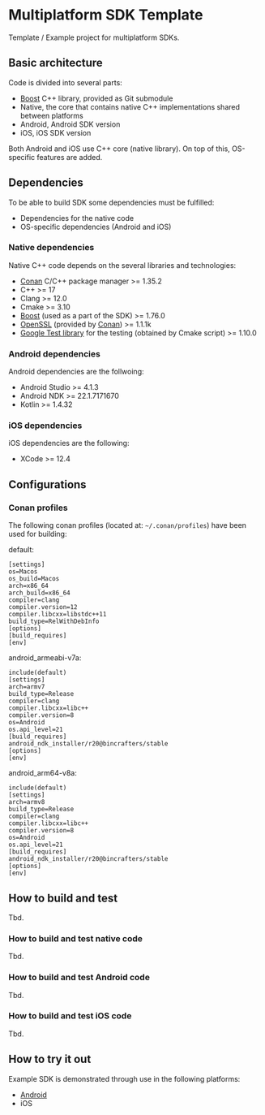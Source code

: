 # Multiplatform SDK Template

Template / Example project for multiplatform SDKs.

## Basic architecture

Code is divided into several parts:

- [Boost](https://www.boost.org/) C++ library, provided as Git submodule
- Native, the core that contains native C++ implementations shared between platforms
- Android, Android SDK version
- iOS, iOS SDK version

Both Android and iOS use C++ core (native library). On top of this, OS-specific features are added.

## Dependencies

To be able to build SDK some dependencies must be fulfilled:

- Dependencies for the native code
- OS-specific dependencies (Android and iOS)

### Native dependencies

Native C++ code depends on the several libraries and technologies:

- [Conan](https://docs.conan.io/en/latest/installation.html) C/C++ package manager >= 1.35.2
- C++ >= 17
- Clang >= 12.0
- Cmake >= 3.10
- [Boost](https://www.boost.org/) (used as a part of the SDK) >= 1.76.0
- [OpenSSL](https://www.openssl.org/) (provided by [Conan](https://conan.io/center/openssl)) >= 1.1.1k
- [Google Test library](https://github.com/google/googletest) for the testing (obtained by Cmake script) >= 1.10.0

### Android dependencies

Android dependencies are the follwoing:

- Android Studio >= 4.1.3
- Android NDK >= 22.1.7171670
- Kotlin >= 1.4.32

### iOS dependencies

iOS dependencies are the following:

- XCode >= 12.4

## Configurations

### Conan profiles

The following conan profiles (located at: `~/.conan/profiles`) have been used for building:

default:
```
[settings]
os=Macos
os_build=Macos
arch=x86_64
arch_build=x86_64
compiler=clang
compiler.version=12
compiler.libcxx=libstdc++11
build_type=RelWithDebInfo
[options]
[build_requires]
[env]
```

android_armeabi-v7a:
```
include(default)
[settings]
arch=armv7
build_type=Release
compiler=clang
compiler.libcxx=libc++
compiler.version=8
os=Android
os.api_level=21
[build_requires]
android_ndk_installer/r20@bincrafters/stable
[options]
[env]
```

android_arm64-v8a:
```
include(default)
[settings]
arch=armv8
build_type=Release
compiler=clang
compiler.libcxx=libc++
compiler.version=8
os=Android
os.api_level=21
[build_requires]
android_ndk_installer/r20@bincrafters/stable
[options]
[env]
```

## How to build and test

Tbd.

### How to build and test native code

Tbd.

### How to build and test Android code

Tbd.

### How to build and test iOS code

Tbd.

## How to try it out

Example SDK is demonstrated through use in the following platforms:

- [Android](Android/Application)
- iOS

